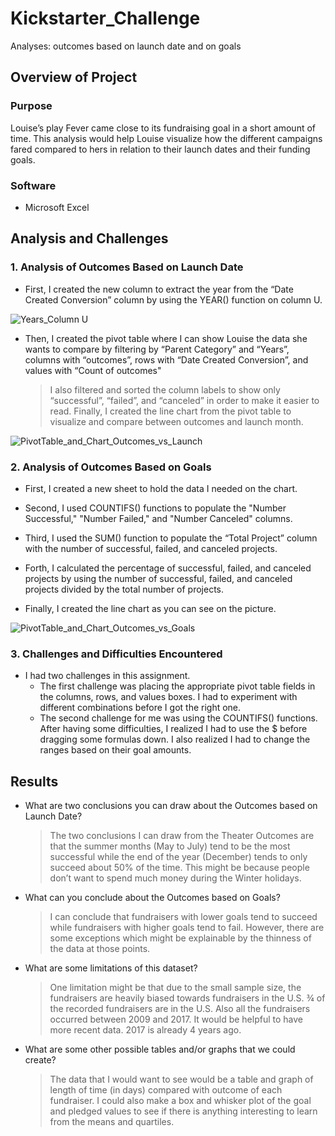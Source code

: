 # Kickstarter_Challenge
Analyses: outcomes based on launch date and on goals

## Overview of Project

### Purpose
   Louise’s play Fever came close to its fundraising goal in a short amount of time. This analysis would help Louise visualize how the different campaigns fared compared to hers in relation to their launch dates and their funding goals.
   
### Software
- Microsoft Excel
   

## Analysis and Challenges

### 1. Analysis of Outcomes Based on Launch Date

- First, I created the new column to extract the year from the “Date Created Conversion” column by using the YEAR() function on column U.

![Years_Column U](https://user-images.githubusercontent.com/89308251/131071751-ea3633d4-f2d8-4b81-9883-6e383a5ac6f6.png)

- Then, I created the pivot table where I can show Louise the data she wants to compare by filtering by “Parent Category” and “Years”, columns with “outcomes”, rows with “Date Created Conversion”, and values with “Count of outcomes"

    > I also filtered and sorted the column labels to show only “successful”, “failed”, and “canceled” in order to make it easier to read.
Finally, I created the line chart from the pivot table to visualize and compare between outcomes and launch month.

![PivotTable_and_Chart_Outcomes_vs_Launch](https://user-images.githubusercontent.com/89308251/131071837-2a53199a-64fb-4087-84a8-af388c0aaa17.png)



### 2. Analysis of Outcomes Based on Goals

- First, I created a new sheet to hold the data I needed on the chart. 

- Second, I used COUNTIFS() functions to populate the "Number Successful," "Number Failed," and "Number Canceled" columns. 

- Third, I used the SUM() function to populate the “Total Project” column with the number of successful, failed, and canceled projects. 

- Forth, I calculated the percentage of successful, failed, and canceled projects by using the number of successful, failed, and canceled projects divided by the total number of projects.

- Finally, I created the line chart as you can see on the picture.

![PivotTable_and_Chart_Outcomes_vs_Goals](https://user-images.githubusercontent.com/89308251/131071975-ddb9f02d-5b92-4ebd-941b-6220f236c133.png)


### 3. Challenges and Difficulties Encountered

   - I had two challenges in this assignment. 
        - The first challenge was placing the appropriate pivot table fields in the columns, rows, and values boxes. I had to experiment with different combinations before I got the right one.
        - The second challenge for me was using the COUNTIFS() functions. After having some difficulties, I realized I had to use the $ before dragging some formulas down. I also realized I had to change the ranges based on their goal amounts.

## Results

- What are two conclusions you can draw about the Outcomes based on Launch Date?

    > The two conclusions I can draw from the Theater Outcomes are that the summer months (May to July) tend to be the most successful while the end of the year (December) tends to only succeed about 50% of the time. This might be because people don’t want to spend much money during the Winter holidays.

- What can you conclude about the Outcomes based on Goals?
    
    > I can conclude that fundraisers with lower goals tend to succeed while fundraisers with higher goals tend to fail. However, there are some exceptions which might be explainable by the thinness of the data at those points.

- What are some limitations of this dataset?
    
    > One limitation might be that due to the small sample size, the fundraisers are heavily biased towards fundraisers in the U.S. ¾ of the recorded fundraisers are in the U.S. Also all the fundraisers occurred between 2009 and 2017. It would be helpful to have more recent data. 2017 is already 4 years ago.

- What are some other possible tables and/or graphs that we could create?
    
    > The data that I would want to see would be a table and graph of length of time (in days) compared with outcome of each fundraiser. I could also make a box and whisker plot of the goal and pledged values to see if there is anything interesting to learn from the means and quartiles.




